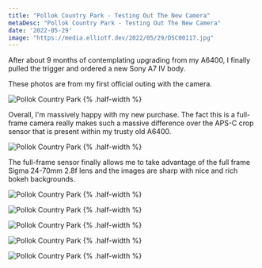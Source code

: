 ```yaml
---
title: "Pollok Country Park - Testing Out The New Camera"
metaDesc: "Pollok Country Park - Testing Out The New Camera"
date: '2022-05-29'
image: "https://media.elliotf.dev/2022/05/29/DSC00117.jpg"
---
```


After about 9 months of contemplating upgrading from my A6400, I finally pulled the trigger and ordered a new Sony A7 IV body.

These photos are from my first official outing with the camera.

![Pollok Country Park](https://media.elliotf.dev/2022/05/29/DSC00107.jpg) {% .half-width %}

Overall, I'm massively happy with my new purchase. The fact this is a full-frame camera really makes such a massive difference
over the APS-C crop sensor that is present within my trusty old A6400.

![Pollok Country Park](https://media.elliotf.dev/2022/05/29/DSC00098.jpg) {% .half-width %}

The full-frame sensor finally allows me to take advantage of the full frame Sigma 24-70mm 2.8f lens and the images are sharp with 
nice and rich bokeh backgrounds. 

![Pollok Country Park](https://media.elliotf.dev/2022/05/29/DSC00102.jpg) {% .half-width %}

![Pollok Country Park](https://media.elliotf.dev/2022/05/29/DSC00097.jpg) {% .half-width %}

![Pollok Country Park](https://media.elliotf.dev/2022/05/29/DSC00069.jpg) {% .half-width %}

![Pollok Country Park](https://media.elliotf.dev/2022/05/29/DSC00037.jpg) {% .half-width %}

![Pollok Country Park](https://media.elliotf.dev/2022/05/29/DSC00089.jpg) {% .half-width %}